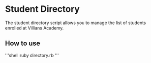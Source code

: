 # Student Directory #

The student directory script allows you to manage the list of students enrolled at Villians Academy.

## How to use ##

'''shell
ruby directory.rb
'''
